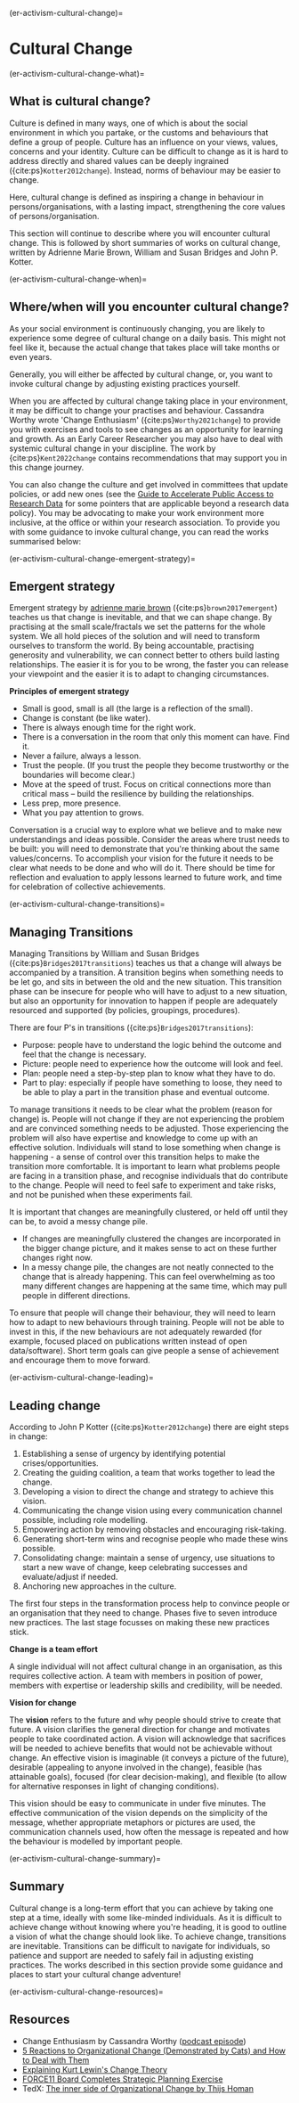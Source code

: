 (er-activism-cultural-change)=

# Cultural Change

(er-activism-cultural-change-what)=
## What is cultural change?

Culture is defined in many ways, one of which is about the social environment in which you partake, or the customs and behaviours that define a group of people.
Culture has an influence on your views, values, concerns and your identity. 
Culture can be difficult to change as it is hard to address directly and shared values can be deeply ingrained ({cite:ps}`Kotter2012change`). 
Instead, norms of behaviour may be easier to change. 

Here, cultural change is defined as inspiring a change in behaviour in persons/organisations, with a lasting impact, strengthening the core values of persons/organisation.

This section will continue to describe where you will encounter cultural change. 
This is followed by short summaries of works on cultural change, written by Adrienne Marie Brown, William and Susan Bridges and John P. Kotter. 

(er-activism-cultural-change-when)=
## Where/when will you encounter cultural change?
As your social environment is continuously changing, you are likely to experience some degree of cultural change on a daily basis. 
This might not feel like it, because the actual change that takes place will take months or even years. 

Generally, you will either be affected by cultural change, or, you want to invoke cultural change by adjusting existing practices yourself. 

When you are affected by cultural change taking place in your environment, it may be difficult to change your practises and behaviour. 
Cassandra Worthy wrote 'Change Enthusiasm' ({cite:ps}`Worthy2021change`) to provide you with exercises and tools to see changes as an opportunity for learning and growth.
As an Early Career Researcher you may also have to deal with systemic cultural change in your discipline. 
The work by {cite:ps}`Kent2022change` contains recommendations that may support you in this change journey.

You can also change the culture and get involved in committees that update policies, or add new ones (see the [Guide to Accelerate Public Access to Research Data](https://www.aplu.org/news-and-media/News/aplu-and-aau-issue-guide-to-accelerate-public-access-to-research-data) for some pointers that are applicable beyond a research data policy). 
You may be advocating to make your work environment more inclusive, at the office or within your research association.
To provide you with some guidance to invoke cultural change, you can read the works summarised below:


(er-activism-cultural-change-emergent-strategy)=
## Emergent strategy

Emergent strategy by [adrienne marie brown](https://adriennemareebrown.net/) ({cite:ps}`brown2017emergent`) teaches us that change is inevitable, and that we can shape change. 
By practising at the small scale/fractals we set the patterns for the whole system. 
We all hold pieces of the solution and will need to transform ourselves to transform the world. 
By being accountable, practising generosity and vulnerability, we can connect better to others build lasting relationships. 
The easier it is for you to be wrong, the faster you can release your viewpoint and the easier it is to adapt to changing circumstances. 

**Principles of emergent strategy**
*	Small is good, small is all (the large is a reflection of the small).
*	Change is constant (be like water).
*	There is always enough time for the right work. 
*	There is a conversation in the room that only this moment can have. Find it.
*	Never a failure, always a lesson.
*	Trust the people. (If you trust the people they become trustworthy or the boundaries will become clear.)
*	Move at the speed of trust. Focus on critical connections more than critical mass – build the resilience by building the relationships.
*	Less prep, more presence.
*	What you pay attention to grows.

Conversation is a crucial way to explore what we believe and to make new understandings and ideas possible. 
Consider the areas where trust needs to be built: you will need to demonstrate that you're thinking about the same values/concerns. 
To accomplish your vision for the future it needs to be clear what needs to be done and who will do it. 
There should be time for reflection and evaluation to apply lessons learned to future work, and time for celebration of collective achievements. 

(er-activism-cultural-change-transitions)=
## Managing Transitions

Managing Transitions by William and Susan Bridges ({cite:ps}`Bridges2017transitions`) teaches us that a change will always be accompanied by a transition. 
A transition begins when something needs to be let go, and sits in between the old and the new situation. 
This transition phase can be insecure for people who will have to adjust to a new situation, but also an opportunity for innovation to happen if people are adequately resourced and supported (by policies, groupings, procedures). 

There are four P's in transitions ({cite:ps}`Bridges2017transitions`): 
- Purpose: people have to understand the logic behind the outcome and feel that the change is necessary.
- Picture: people need to experience how the outcome will look and feel.
- Plan: people need a step-by-step plan to know what they have to do.
- Part to play: especially if people have something to loose, they need to be able to play a part in the transition phase and eventual outcome.

To manage transitions it needs to be clear what the problem (reason for change) is. 
People will not change if they are not experiencing the problem and are convinced something needs to be adjusted. 
Those experiencing the problem will also have expertise and knowledge to come up with an effective solution. 
Individuals will stand to lose something when change is happening - a sense of control over this transition helps to make the transition more comfortable. 
It is important to learn what problems people are facing in a transition phase, and recognise individuals that do contribute to the change. 
People will need to feel safe to experiment and take risks, and not be punished when these experiments fail.

It is important that changes are meaningfully clustered, or held off until they can be, to avoid a messy change pile. 
* If changes are meaningfully clustered the changes are incorporated in the bigger change picture, and it makes sense to act on these further changes right now. 
* In a messy change pile, the changes are not neatly connected to the change that is already happening. 
This can feel overwhelming as too many different changes are happening at the same time, which may pull people in different directions. 

To ensure that people will change their behaviour, they will need to learn how to adapt to new behaviours through training. 
People will not be able to invest in this, if the new behaviours are not adequately rewarded (for example, focused placed on publications written instead of open data/software).
Short term goals can give people a sense of achievement and encourage them to move forward.  

(er-activism-cultural-change-leading)=
## Leading change

According to John P Kotter ({cite:ps}`Kotter2012change`) there are eight steps in change:
1.	Establishing a sense of urgency by identifying potential crises/opportunities.
2.	Creating the guiding coalition, a team that works together to lead the change.
3.	Developing a vision to direct the change and strategy to achieve this vision.
4.	Communicating the change vision using every communication channel possible, including role modelling.
5.	Empowering action by removing obstacles and encouraging risk-taking.
6.	Generating short-term wins and recognise people who made these wins possible.
7.	Consolidating change: maintain a sense of urgency, use situations to start a new wave of change, keep celebrating successes and evaluate/adjust if needed. 
8.	Anchoring new approaches in the culture.

The first four steps in the transformation process help to convince people or an organisation that they need to change. 
Phases five to seven introduce new practices. 
The last stage focusses on making these new practices stick. 

**Change is a team effort**

A single individual will not affect cultural change in an organisation, as this requires collective action.
A team with members in position of power, members with expertise or leadership skills and credibility, will be needed. 

**Vision for change**

The **vision** refers to the future and why people should strive to create that future. 
A vision clarifies the general direction for change and motivates people to take coordinated action. 
A vision will acknowledge that sacrifices will be needed to achieve benefits that would not be achievable without change. 
An effective vision is imaginable (it conveys a picture of the future), desirable (appealing to anyone involved in the change), feasible (has attainable goals), focused (for clear decision-making), and flexible (to allow for alternative responses in light of changing conditions).

This vision should be easy to communicate in under five minutes. 
The effective communication of the vision depends on the simplicity of the message, whether appropriate metaphors or pictures are used, the communication channels used, how often the message is repeated and how the behaviour is modelled by important people. 



(er-activism-cultural-change-summary)=
## Summary

Cultural change is a long-term effort that you can achieve by taking one step at a time, ideally with some like-minded individuals.
As it is difficult to achieve change without knowing where you're heading, it is good to outline a vision of what the change should look like. 
To achieve change, transitions are inevitable. 
Transitions can be difficult to navigate for individuals, so patience and support are needed to safely fail in adjusting existing practices. 
The works described in this section provide some guidance and places to start your cultural change adventure!

(er-activism-cultural-change-resources)=
## Resources

- Change Enthusiasm by Cassandra Worthy ([podcast episode](https://open.spotify.com/episode/4J0o5Ob5NsTTfrfkJgHqP4?si=85ad27579ce64308))
- [5 Reactions to Organizational Change (Demonstrated by Cats) and How to Deal with Them](https://change.walkme.com/5-reactions-to-organizational-change-demonstrated-by-cats-and-how-to-deal-with-them/)
- [Explaining Kurt Lewin's Change Theory](https://www.youtube.com/watch?v=WtaYloI-WAQ)
- [FORCE11 Board Completes Strategic Planning Exercise](https://force11.org/post/force11-board-completes-strategic-planning-exercise/)
- TedX: [The inner side of Organizational Change by Thijs Homan](https://www.youtube.com/watch?v=3n-c6iAKFgg)


